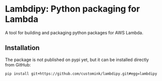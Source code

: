 # Lambdipy: Python packaging for Lambda
A tool for building and packaging python packages for AWS Lambda.

## Installation
The package is not published on pypi yet, but it can be installed directly from GitHub:

`pip install git+https://github.com/customink/lambdipy.git#egg=lambdipy`
